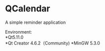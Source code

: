 # QCalendar
A simple reminder application

Environment:  
*Qt5.11.0  
*Qt Creator  4.6.2（Community)
*MinGW 5.3.0
